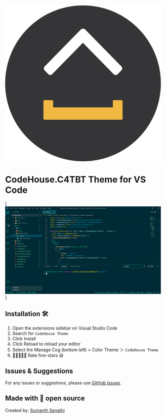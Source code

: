 [![codehouse.c4tbt-theme](img/CodeHouse.png)](https://c4tbt.hashnode.dev/)

# CodeHouse.C4TBT Theme for VS Code

[![codehouse.c4tbt-theme](img/theme.png)]

## Installation 🛠

1. Open the extensions sidebar on Visual Studio Code
1. Search for `CodeHouse Theme`
1. Click Install
1. Click Reload to reload your editor
1. Select the Manage Cog (bottom left) > Color Theme ＞ `CodeHouse Theme`
1. 🌟🌟🌟🌟🌟 Rate five-stars 😃

## Issues & Suggestions

For any issues or suggestions, please use [GitHub issues](https://github.com/c4tbrilliantthoughts/c4tbt-vscode-theme/issues).

## Made with 💛 open source

Created by: [Sumanth Sanathi](https://c4tbt.hashnode.dev)
